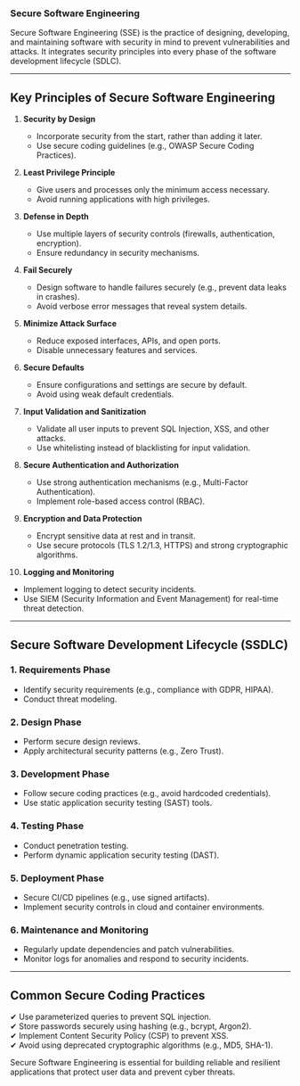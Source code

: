 ### Secure Software Engineering  

Secure Software Engineering (SSE) is the practice of designing, developing, and maintaining software with security in mind to prevent vulnerabilities and attacks. It integrates security principles into every phase of the software development lifecycle (SDLC).  

---

## **Key Principles of Secure Software Engineering**  

1. **Security by Design**  
   - Incorporate security from the start, rather than adding it later.  
   - Use secure coding guidelines (e.g., OWASP Secure Coding Practices).  

2. **Least Privilege Principle**  
   - Give users and processes only the minimum access necessary.  
   - Avoid running applications with high privileges.  

3. **Defense in Depth**  
   - Use multiple layers of security controls (firewalls, authentication, encryption).  
   - Ensure redundancy in security mechanisms.  

4. **Fail Securely**  
   - Design software to handle failures securely (e.g., prevent data leaks in crashes).  
   - Avoid verbose error messages that reveal system details.  

5. **Minimize Attack Surface**  
   - Reduce exposed interfaces, APIs, and open ports.  
   - Disable unnecessary features and services.  

6. **Secure Defaults**  
   - Ensure configurations and settings are secure by default.  
   - Avoid using weak default credentials.  

7. **Input Validation and Sanitization**  
   - Validate all user inputs to prevent SQL Injection, XSS, and other attacks.  
   - Use whitelisting instead of blacklisting for input validation.  

8. **Secure Authentication and Authorization**  
   - Use strong authentication mechanisms (e.g., Multi-Factor Authentication).  
   - Implement role-based access control (RBAC).  

9. **Encryption and Data Protection**  
   - Encrypt sensitive data at rest and in transit.  
   - Use secure protocols (TLS 1.2/1.3, HTTPS) and strong cryptographic algorithms.  

10. **Logging and Monitoring**  
   - Implement logging to detect security incidents.  
   - Use SIEM (Security Information and Event Management) for real-time threat detection.  

---

## **Secure Software Development Lifecycle (SSDLC)**  

### **1. Requirements Phase**  
   - Identify security requirements (e.g., compliance with GDPR, HIPAA).  
   - Conduct threat modeling.  

### **2. Design Phase**  
   - Perform secure design reviews.  
   - Apply architectural security patterns (e.g., Zero Trust).  

### **3. Development Phase**  
   - Follow secure coding practices (e.g., avoid hardcoded credentials).  
   - Use static application security testing (SAST) tools.  

### **4. Testing Phase**  
   - Conduct penetration testing.  
   - Perform dynamic application security testing (DAST).  

### **5. Deployment Phase**  
   - Secure CI/CD pipelines (e.g., use signed artifacts).  
   - Implement security controls in cloud and container environments.  

### **6. Maintenance and Monitoring**  
   - Regularly update dependencies and patch vulnerabilities.  
   - Monitor logs for anomalies and respond to security incidents.  

---

## **Common Secure Coding Practices**  

✔ Use parameterized queries to prevent SQL injection.  
✔ Store passwords securely using hashing (e.g., bcrypt, Argon2).  
✔ Implement Content Security Policy (CSP) to prevent XSS.  
✔ Avoid using deprecated cryptographic algorithms (e.g., MD5, SHA-1).  

Secure Software Engineering is essential for building reliable and resilient applications that protect user data and prevent cyber threats.
